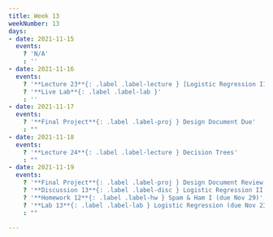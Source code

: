 ```yaml
---
title: Week 13
weekNumber: 13
days:
- date: 2021-11-15
  events:
    ? 'N/A'
    : ''
- date: 2021-11-16
  events:
    ? '**Lecture 23**{: .label .label-lecture } [Logistic Regression II and Classification](lecture/lec23)'
    ? '**Live Lab**{: .label .label-lab }'
    : ''
- date: 2021-11-17
  events:
    ? '**Final Project**{: .label .label-proj } Design Document Due'
    : ""
- date: 2021-11-18
  events:
    ? '**Lecture 24**{: .label .label-lecture } Decision Trees'
    : ""
- date: 2021-11-19
  events:
    ? '**Final Project**{: .label .label-proj } Design Document Review'
    ? '**Discussion 13**{: .label .label-disc } Logistic Regression II and Classification'
    ? '**Homework 12**{: .label .label-hw } Spam & Ham I (due Nov 29)'
    ? '**Lab 13**{: .label .label-lab } Logistic Regression (due Nov 23)'
    : ""

---
```

